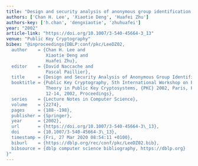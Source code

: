 ```yaml
---
title: "Design and security analysis of anonymous group identification protocols"
authors: ['Chan H. Lee', 'Xiaotie Deng', 'Huafei Zhu']
authors-key: ['h.chan', 'dengxiaotie', 'zhuhuafei']
year: "2002"
article-link: "https://doi.org/10.1007/3-540-45664-3_13"
venue: "Public Key Cryptography"
bibex: "@inproceedings{DBLP:conf/pkc/LeeDZ02,
  author    = {Chan H. Lee and
               Xiaotie Deng and
               Huafei Zhu},
  editor    = {David Naccache and
               Pascal Paillier},
  title     = {Design and Security Analysis of Anonymous Group Identification Protocols},
  booktitle = {Public Key Cryptography, 5th International Workshop on Practice and
               Theory in Public Key Cryptosystems, {PKC} 2002, Paris, France, February
               12-14, 2002, Proceedings},
  series    = {Lecture Notes in Computer Science},
  volume    = {2274},
  pages     = {188--198},
  publisher = {Springer},
  year      = {2002},
  url       = {https://doi.org/10.1007/3-540-45664-3\_13},
  doi       = {10.1007/3-540-45664-3\_13},
  timestamp = {Fri, 27 Mar 2020 08:54:11 +0100},
  biburl    = {https://dblp.org/rec/conf/pkc/LeeDZ02.bib},
  bibsource = {dblp computer science bibliography, https://dblp.org}
}"
---
```

